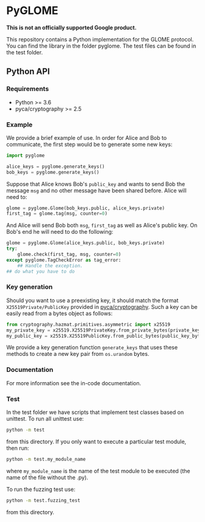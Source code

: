 # PyGLOME

**This is not an officially supported Google product.**

This repository contains a Python implementation for the GLOME
protocol. You can find the library in the folder pyglome. The test
files can be found in the test folder.

## Python API

### Requirements

- Python >= 3.6
- pyca/cryptography >= 2.5

### Example

We provide a brief example of use.  In order for Alice and Bob to communicate,
the first step would be to generate some new keys:

```python
import pyglome

alice_keys = pyglome.generate_keys()
bob_keys = pyglome.generate_keys()
```

Suppose that Alice knows Bob's `public_key` and wants to send Bob the message
`msg` and no other message have been shared before. Alice will need to:

```python
glome = pyglome.Glome(bob_keys.public, alice_keys.private)
first_tag = glome.tag(msg, counter=0)
```

And Alice will send Bob both `msg`, `first_tag` as well as Alice's public key.
On Bob's end he will need to do the following:

```python
glome = pyglome.Glome(alice_keys.public, bob_keys.private)
try:
    glome.check(first_tag, msg, counter=0)
except pyglome.TagCheckError as tag_error:
    ## Handle the exception.
## do what you have to do
```

### Key generation

Should you want to use a preexisting key, it should match the format
`X25519Private/PublicKey` provided in [pyca/cryptography](https://cryptography.io/en/latest/).
Such a key can be easily read from a bytes object as follows:

```python
from cryptography.hazmat.primitives.asymmetric import x25519
my_private_key = x25519.X25519PrivateKey.from_private_bytes(private_key_bytes)
my_public_key = x25519.X25519PublicKey.from_public_bytes(public_key_bytes)
```

We provide a key generation function `generate_keys` that uses these methods to
create a new key pair from `os.urandom` bytes.

### Documentation

For more information see the in-code documentation.

### Test

In the test folder we have scripts that implement test classes based on unittest. To run all unittest use:

```sh
python -m test
```

from this directory. If you only want to execute a particular test module, then run:

```sh
python -m test.my_module_name
```

where `my_module_name` is the name of the test module to be executed (the name of the file without the .py).

To run the fuzzing test use:

```sh
python -m test.fuzzing_test
```

from this directory.

